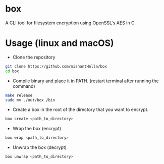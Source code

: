 # box

A CLI tool for filesystem encryption using OpenSSL's AES in C

# Usage (linux and macOS)

- Clone the repository

```bash
git clone https://github.com/nishantHolla/box
cd box
```

- Compile binary and place it in PATH. (restart terminal after running the command)

```bash
make release
sudo mv ./out/box /bin
```

- Create a box in the root of the directory that you want to encrypt.

```bash
box create <path_to_directory>
```

- Wrap the box (encrypt)

```bash
box wrap <path_to_directory>
```

- Unwrap the box (decrypt)

```bash
box unwrap <path_to_directory>
```

